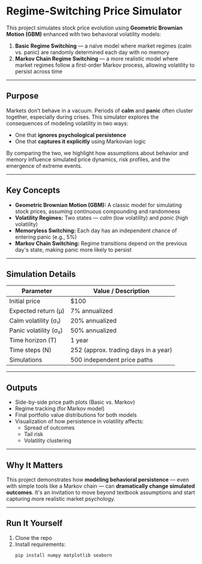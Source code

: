 # Regime-Switching Price Simulator

This project simulates stock price evolution using **Geometric Brownian Motion (GBM)** enhanced with two behavioral volatility models:

1. **Basic Regime Switching** — a naïve model where market regimes (calm vs. panic) are randomly determined each day with no memory
2. **Markov Chain Regime Switching** — a more realistic model where market regimes follow a first-order Markov process, allowing volatility to persist across time

---

## Purpose

Markets don’t behave in a vacuum. Periods of **calm** and **panic** often cluster together, especially during crises. This simulator explores the consequences of modeling volatility in two ways:

- One that **ignores psychological persistence**  
- One that **captures it explicitly** using Markovian logic

By comparing the two, we highlight how assumptions about behavior and memory influence simulated price dynamics, risk profiles, and the emergence of extreme events.

---

## Key Concepts

- **Geometric Brownian Motion (GBM):** A classic model for simulating stock prices, assuming continuous compounding and randomness
- **Volatility Regimes:** Two states — *calm* (low volatility) and *panic* (high volatility)
- **Memoryless Switching:** Each day has an independent chance of entering panic (e.g., 5%)
- **Markov Chain Switching:** Regime transitions depend on the previous day's state, making panic more likely to persist

---

## Simulation Details

| Parameter             | Value / Description                     |
|----------------------|------------------------------------------|
| Initial price         | $100                                     |
| Expected return (μ)   | 7% annualized                            |
| Calm volatility (σ₁)  | 20% annualized                           |
| Panic volatility (σ₂) | 50% annualized                           |
| Time horizon (T)      | 1 year                                   |
| Time steps (N)        | 252 (approx. trading days in a year)     |
| Simulations           | 500 independent price paths              |

---

## Outputs

- Side-by-side price path plots (Basic vs. Markov)
- Regime tracking (for Markov model)
- Final portfolio value distributions for both models
- Visualization of how persistence in volatility affects:
  - Spread of outcomes
  - Tail risk
  - Volatility clustering

---

## Why It Matters

This project demonstrates how **modeling behavioral persistence** — even with simple tools like a Markov chain — can **dramatically change simulated outcomes**. It's an invitation to move beyond textbook assumptions and start capturing more realistic market psychology.

---

## Run It Yourself

1. Clone the repo
2. Install requirements:
   ```bash
   pip install numpy matplotlib seaborn
